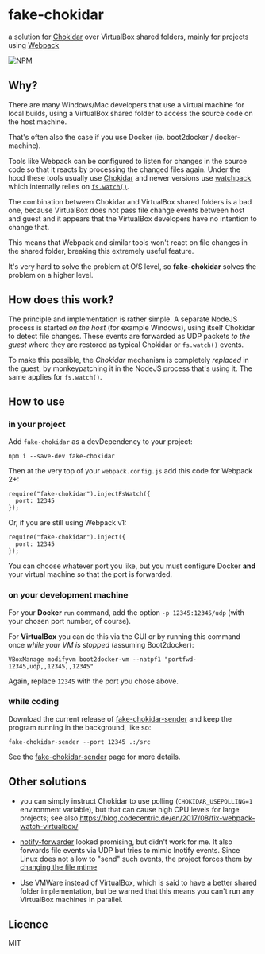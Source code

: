 # fake-chokidar

a solution for [Chokidar](https://github.com/paulmillr/chokidar) over VirtualBox
shared folders, mainly for projects using [Webpack](http://webpack.github.io/)

[![NPM](https://nodei.co/npm/fake-chokidar.png)](https://nodei.co/npm/fake-chokidar/)

## Why?

There are many Windows/Mac developers that use a virtual machine for local
builds, using a VirtualBox shared folder to access the source code on the host
machine.

That's often also the case if you use Docker (ie. boot2docker / docker-machine).

Tools like Webpack can be configured to listen for changes in the source code
so that it reacts by processing the changed files again. Under the hood these
tools usually use [Chokidar](https://github.com/paulmillr/chokidar) and 
newer versions use [watchpack](https://github.com/webpack/watchpack) which 
internally relies on [`fs.watch()`](https://nodejs.org/docs/latest/api/fs.html#fswatchfilename-options-listener).

The combination between Chokidar and VirtualBox shared folders is a bad one,
because VirtualBox does not pass file change events between host and guest and
it appears that the VirtualBox developers have no intention to change that.

This means that Webpack and similar tools won't react on file changes in the
shared folder, breaking this extremely useful feature.

It's very hard to solve the problem at O/S level, so **fake-chokidar** solves
the problem on a higher level.


## How does this work?

The principle and implementation is rather simple. A separate NodeJS process is
started *on the host* (for example Windows), using itself Chokidar to detect
file changes. These events are forwarded as UDP packets *to the guest* where
they are restored as typical Chokidar or `fs.watch()` events.

To make this possible, the *Chokidar* mechanism is completely *replaced* in the
guest, by monkeypatching it in the NodeJS process that's using it. The same 
applies for `fs.watch()`.

## How to use

### in your project

Add `fake-chokidar` as a devDependency to your project:

```
npm i --save-dev fake-chokidar
```


Then at the very top of your `webpack.config.js` add this code for Webpack 2+:

```
require("fake-chokidar").injectFsWatch({
  port: 12345
});
```


Or, if you are still using Webpack v1:

```
require("fake-chokidar").inject({
  port: 12345
});
```

You can choose whatever port you like, but you must configure Docker **and**
your virtual machine so that the port is forwarded.


### on your development machine

For your **Docker** `run` command, add the option `-p 12345:12345/udp` (with your
chosen port number, of course).

For **VirtualBox** you can do this via the GUI or by running this command once
*while your VM is stopped* (assuming Boot2docker):

```
VBoxManage modifyvm boot2docker-vm --natpf1 "portfwd-12345,udp,,12345,,12345"
```

Again, replace `12345` with the port you chose above.


### while coding

Download the current release of [fake-chokidar-sender](https://github.com/jampy/fake-chokidar-sender/releases)
and keep the program running in the background, like so:

```
fake-chokidar-sender --port 12345 .:/src
```

See the [fake-chokidar-sender](https://github.com/jampy/fake-chokidar-sender)
page for more details.


## Other solutions

- you can simply instruct Chokidar to use polling (`CHOKIDAR_USEPOLLING=1`
  environment variable), but that can cause high CPU levels for large projects;
  see also https://blog.codecentric.de/en/2017/08/fix-webpack-watch-virtualbox/

- [notify-forwarder](https://github.com/mhallin/notify-forwarder) looked
  promising, but didn't work for me. It also forwards file events via UDP but
  tries to mimic Inotify events. Since Linux does not allow to "send" such
  events, the project forces them [by changing the file mtime](https://github.com/mhallin/notify-forwarder/issues/2#issuecomment-143846590)

- Use VMWare instead of VirtualBox, which is said to have a better shared folder
  implementation, but be warned that this means you can't run any VirtualBox
 machines in parallel.


## Licence

MIT